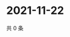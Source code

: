 # 2021-11-22

共 0 条

<!-- BEGIN WEIBO -->
<!-- 最后更新时间 Mon Nov 22 2021 14:01:45 GMT+0800 (China Standard Time) -->

<!-- END WEIBO -->
